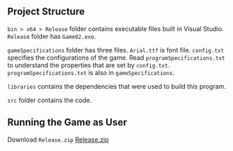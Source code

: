 ## Project Structure

`bin > x64 > Release` folder contains executable files built in Visual Studio. `Release` folder has `Game02.exe`.

`gameSpecifications` folder has three files. `Arial.ttf` is font file. `config.txt ` specifies the configurations of the game. Read `programSpecifications.txt` to understand the properties
that are set by `config.txt`. `programSpecifications.txt` is also in `gameSpecifications`.

`libraries` contains the dependencies that were used to build this program. 

`src` folder contains the code. 

## Running the Game as User

Download `Release.zip` [Release.zip](Release.zip)





